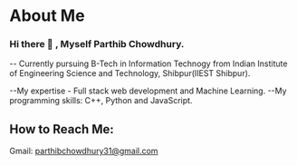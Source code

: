 # About Me

### Hi there 👋 , Myself Parthib Chowdhury.
-- Currently pursuing B-Tech in Information Technogy from Indian Institute of Engineering Science and Technology, Shibpur(IIEST Shibpur).

--My expertise - Full stack web development and Machine Learning.
--My programming skills: C++, Python and JavaScript.

## How to Reach Me:
Gmail: parthibchowdhury31@gmail.com

<!--
**Parthib31/Parthib31** is a ✨ _special_ ✨ repository because its `README.md` (this file) appears on your GitHub profile.

Here are some ideas to get you started:

- 🔭 I’m currently working on ...
- 🌱 I’m currently learning ...
- 👯 I’m looking to collaborate on ...
- 🤔 I’m looking for help with ...
- 💬 Ask me about ...
- 📫 How to reach me: ...
- 😄 Pronouns: ...
- ⚡ Fun fact: ...
-->
